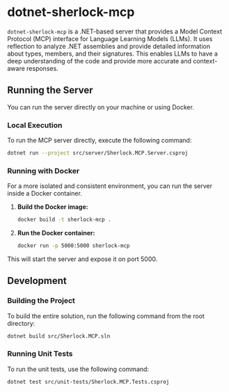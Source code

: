 # dotnet-sherlock-mcp

`dotnet-sherlock-mcp` is a .NET-based server that provides a Model Context Protocol (MCP) interface for Language Learning Models (LLMs). It uses reflection to analyze .NET assemblies and provide detailed information about types, members, and their signatures. This enables LLMs to have a deep understanding of the code and provide more accurate and context-aware responses.

## Running the Server

You can run the server directly on your machine or using Docker.

### Local Execution

To run the MCP server directly, execute the following command:

```bash
dotnet run --project src/server/Sherlock.MCP.Server.csproj
```

### Running with Docker

For a more isolated and consistent environment, you can run the server inside a Docker container.

1.  **Build the Docker image:**

    ```bash
    docker build -t sherlock-mcp .
    ```

2.  **Run the Docker container:**

    ```bash
    docker run -p 5000:5000 sherlock-mcp
    ```

This will start the server and expose it on port 5000.

## Development

### Building the Project

To build the entire solution, run the following command from the root directory:

```bash
dotnet build src/Sherlock.MCP.sln
```

### Running Unit Tests

To run the unit tests, use the following command:

```bash
dotnet test src/unit-tests/Sherlock.MCP.Tests.csproj
```